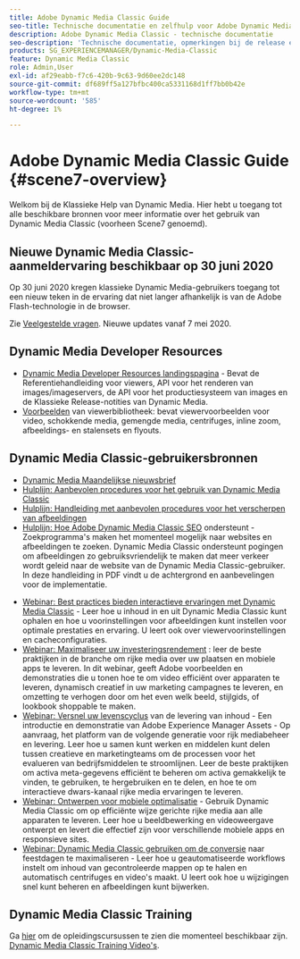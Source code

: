 ```yaml
---
title: Adobe Dynamic Media Classic Guide
seo-title: Technische documentatie en zelfhulp voor Adobe Dynamic Media Classic
description: Adobe Dynamic Media Classic - technische documentatie
seo-description: 'Technische documentatie, opmerkingen bij de release en zelfhulpmaterialen voor Adobe Dynamic Media Classic, voorheen Scene 7 '
products: SG_EXPERIENCEMANAGER/Dynamic-Media-Classic
feature: Dynamic Media Classic
role: Admin,User
exl-id: af29eabb-f7c6-420b-9c63-9d60ee2dc148
source-git-commit: df689ff5a127bfbc400ca5331168d1ff7bb0b42e
workflow-type: tm+mt
source-wordcount: '585'
ht-degree: 1%

---
```


# Adobe Dynamic Media Classic Guide {#scene7-overview}

Welkom bij de Klassieke Help van Dynamic Media. Hier hebt u toegang tot alle beschikbare bronnen voor meer informatie over het gebruik van Dynamic Media Classic (voorheen Scene7 genoemd).

## Nieuwe Dynamic Media Classic-aanmeldervaring beschikbaar op 30 juni 2020

Op 30 juni 2020 kregen klassieke Dynamic Media-gebruikers toegang tot een nieuw teken in de ervaring dat niet langer afhankelijk is van de Adobe Flash-technologie in de browser.

Zie [Veelgestelde vragen](new-ui-2020.md). Nieuwe updates vanaf 7 mei 2020.

## Dynamic Media Developer Resources

* [Dynamic Media Developer Resources landingspagina](https://experienceleague.adobe.com/docs/dynamic-media-developer-resources/landing/home.html)  - Bevat de Referentiehandleiding voor viewers, API voor het renderen van images/imageservers, de API voor het productiesysteem van images en de Klassieke Release-notities van Dynamic Media.
* [Voorbeelden](https://landing.adobe.com/en/na/dynamic-media/ctir-2755/live-demos.html)  van viewerbibliotheek: bevat viewervoorbeelden voor video, schokkende media, gemengde media, centrifuges, inline zoom, afbeeldings- en stalensets en flyouts.

## Dynamic Media Classic-gebruikersbronnen

* [Dynamic Media Maandelijkse nieuwsbrief](dynamic-media-newsletter.md)
* [Hulplijn: Aanbevolen procedures voor het gebruik van Dynamic Media Classic](https://www.adobe.com/content/dam/www/us/en/marketing/experience-manager-assets/dynamic-media/adobe-dynamic-media-classic-best-practices-guide.pdf)
* [Hulplijn: Handleiding met aanbevolen procedures voor het verscherpen van afbeeldingen](/help/assets/s7_sharpening_images.pdf)
* [Hulplijn: Hoe Adobe Dynamic Media Classic SEO](/help/assets/s7_seo.pdf)  ondersteunt - Zoekprogramma&#39;s maken het momenteel mogelijk naar websites en afbeeldingen te zoeken. Dynamic Media Classic ondersteunt pogingen om afbeeldingen zo gebruiksvriendelijk te maken dat meer verkeer wordt geleid naar de website van de Dynamic Media Classic-gebruiker. In deze handleiding in PDF vindt u de achtergrond en aanbevelingen voor de implementatie.
<!-- * [Webinar: Best Practices for Responsive Design](http://offers.adobe.com/en/na/marketing/landings/_40458_responsive_design_live_on_demand_webinar.html) - Learn practical tips on how to improve your mobile strategy. See real-world examples of responsive design in action. Create one master asset that works across multiple devices and increase mobile performance by dynamically changing the resolution of images or the orientation of images for portrait or landscape displays. Learn how to also dynamically crop, scale, or resize images. -->
* [Webinar: Best practices bieden interactieve ervaringen met Dynamic Media Classic](http://seminars.adobeconnect.com/p7wb8ej3u6d/)  - Leer hoe u inhoud in en uit Dynamic Media Classic kunt ophalen en hoe u voorinstellingen voor afbeeldingen kunt instellen voor optimale prestaties en ervaring. U leert ook over viewervoorinstellingen en cacheconfiguraties.
* [Webinar: Maximaliseer uw investeringsrendement](https://adobecustomersuccess.adobeconnect.com/p5ar3hfrrec/?launcher=false&amp;fcsContent=true&amp;pbMode=normal&amp;proto=true) : leer de beste praktijken in de branche om rijke media over uw plaatsen en mobiele apps te leveren. In dit webinar, geeft Adobe voorbeelden en demonstraties die u tonen hoe te om video efficiënt over apparaten te leveren, dynamisch creatief in uw marketing campagnes te leveren, en omzetting te verhogen door om het even welk beeld, stijlgids, of lookbook shoppable te maken.
* [Webinar: Versnel uw levenscyclus](https://adobecustomersuccess.adobeconnect.com/p88ducm9pqv/)  van de levering van inhoud - Een introductie en demonstratie van Adobe Experience Manager Assets - Op aanvraag, het platform van de volgende generatie voor rijk mediabeheer en levering. Leer hoe u samen kunt werken en middelen kunt delen tussen creatieve en marketingteams om de processen voor het evalueren van bedrijfsmiddelen te stroomlijnen. Leer de beste praktijken om activa meta-gegevens efficiënt te beheren om activa gemakkelijk te vinden, te gebruiken, te hergebruiken en te delen, en hoe te om interactieve dwars-kanaal rijke media ervaringen te leveren.
* [Webinar: Ontwerpen voor mobiele optimalisatie](https://adobecustomersuccess.adobeconnect.com/p6oqd3wydif/?launcher=false&amp;fcsContent=true&amp;pbMode=normal&amp;proto=true)  - Gebruik Dynamic Media Classic om op efficiënte wijze gerichte rijke media aan alle apparaten te leveren. Leer hoe u beeldbewerking en videoweergave ontwerpt en levert die effectief zijn voor verschillende mobiele apps en responsieve sites.
* [Webinar: Dynamic Media Classic gebruiken om de conversie](https://adobecustomersuccess.adobeconnect.com/p32n1yr85c9/?proto=true)  naar feestdagen te maximaliseren - Leer hoe u geautomatiseerde workflows instelt om inhoud van gecontroleerde mappen op te halen en automatisch centrifuges en video&#39;s maakt. U leert ook hoe u wijzigingen snel kunt beheren en afbeeldingen kunt bijwerken.

## Dynamic Media Classic Training

Ga [hier](https://learning.adobe.com/catalog.html#product=adobe-scene7) om de opleidingscursussen te zien die momenteel beschikbaar zijn.
[Dynamic Media Classic Training Video&#39;s](/help/training-videos.md).
